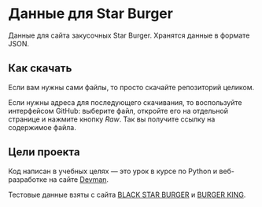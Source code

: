 # Данные для Star Burger

Данные для сайта закусочных Star Burger. Хранятся данные в формате JSON.

## Как скачать

Если вам нужны сами файлы, то просто скачайте репозиторий целиком.

Если нужны адреса для последующего скачивания, то воспользуйте интерфейсом GitHub: выберите файл, откройте его на отдельной странице и нажмите кнопку *Raw*. Так вы получите ссылку на содержимое файла.

## Цели проекта

Код написан в учебных целях — это урок в курсе по Python и веб-разработке на сайте [Devman](https://dvmn.org).

Тестовые данные взяты с сайта [BLACK STAR BURGER](https://blackstarburger.ru/) и [BURGER KING](https://www.delivery-club.ru/srv/Burger_King_grval?vendorCategoriesQuery=300133341).
